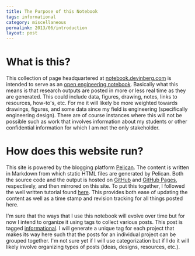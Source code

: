 ```yaml
---
title: The Purpose of this Notebook
tags: informational
category: miscellaneous
permalink: 2013/06/introduction
layout: post
---
```


# What is this?
This collection of page headquartered at [notebook.devinberg.com](http://notebook.devinberg.com) is intended to serve as an [open engineering notebook](http://en.wikipedia.org/wiki/Open_notebook_science). Basically what this means is that research outputs are posted in more or less real time as they are generated. This could include data, figures, drawing, notes, links to resources, how-to's, etc. For me it will likely be more weighted towards drawings, figures, and some data since my field is engineering (specifically engineering design). There are of course instances where this will not be possible such as work that involves information about my students or other confidential information for which I am not the only stakeholder.

# How does this website run?
This site is powered by the blogging platform [Pelican](http://getpelican.com). The content is written in Markdown from which static HTML files are generated by Pelican. Both the source code and the output is hosted on [GitHub](https://github.com/devinberg/devinberg.github.com) and [GitHub Pages](http://pages.github.com/), respectively, and then mirrored on this site. To put this together, I followed the well written tutorial found [here](http://magically.us/2013-02-03/creating-a-pelican-powered-site-on-github-pages.html). This provides both ease of updating the content as well as a time stamp and revision tracking for all things posted here.

I'm sure that the ways that I use this notebook will evolve over time but for now I intend to organize it using tags to collect various posts. This post is tagged [informational](http://notebook.devinberg.com/tag/informational.html). I will generate a unique tag for each project that makes its way here such that the posts for an individual project can be grouped together. I'm not sure yet if I will use categorization but if I do it will likely involve organizing types of posts (ideas, designs, resources, etc.).
